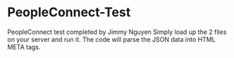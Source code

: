 # PeopleConnect-Test
PeopleConnect test completed by Jimmy Nguyen
Simply load up the 2 files on your server and run it. The code will parse the JSON data into HTML META tags.
